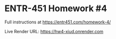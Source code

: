 # ENTR-451 Homework #4

Full instructions at https://entr451.com/homework-4/

Live Render URL: https://hw4-xiud.onrender.com